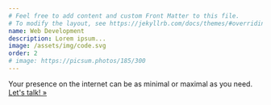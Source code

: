 ```yaml
---
# Feel free to add content and custom Front Matter to this file.
# To modify the layout, see https://jekyllrb.com/docs/themes/#overriding-theme-defaults
name: Web Development
description: Lorem ipsum...
image: /assets/img/code.svg
order: 2
# image: https://picsum.photos/185/300
---
```

Your presence on the internet can be as minimal or maximal as you need.
<a class="" href="/contact-kyle">Let's talk! &raquo;</a>
